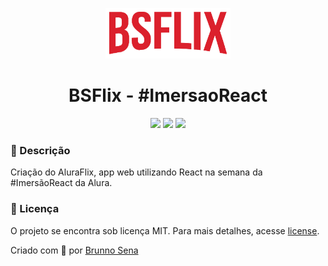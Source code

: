 <p align='center'><img width='200' src="./src/assets/Logo.png"/></p>
<h1 align='center'>BSFlix - #ImersaoReact</h1>

<p align='center'>
<img src="https://img.shields.io/github/repo-size/brunnosena/ImersaoReactAlura">
<img src="https://img.shields.io/github/last-commit/brunnosena/ImersaoReactAlura">
<img src="https://img.shields.io/github/license/brunnosena/ImersaoReactAlura">
</p>

<h3>🔖 Descrição</h3>
<p>Criação do AluraFlix, app web utilizando React na semana da #ImersãoReact da Alura.<p>


<h3>📝 Licença</h3>
<p>O projeto se encontra sob licença MIT. Para mais detalhes, acesse <a href='LICENSE'>license<a>.</p>
<p>Criado com 💙 por <a href='https://github.com/brunnosena/' target='blank'>Brunno Sena</a></p>